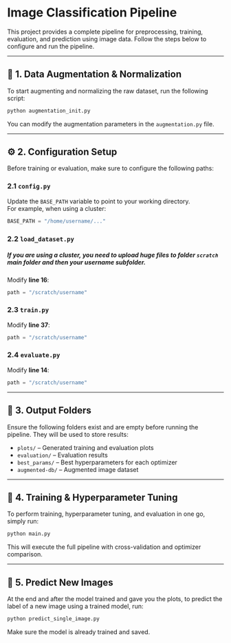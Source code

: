 # Image Classification Pipeline

This project provides a complete pipeline for preprocessing, training, evaluation, and prediction using image data. Follow the steps below to configure and run the pipeline.

---

## 🔧 1. Data Augmentation & Normalization

To start augmenting and normalizing the raw dataset, run the following script:

```bash
python augmentation_init.py
```

You can modify the augmentation parameters in the `augmentation.py` file.

---

## ⚙️ 2. Configuration Setup

Before training or evaluation, make sure to configure the following paths:

### 2.1 `config.py`

Update the `BASE_PATH` variable to point to your working directory.  
For example, when using a cluster:

```python
BASE_PATH = "/home/username/..."
```

### 2.2 `load_dataset.py`

##### If you are using a cluster, you need to upload huge files to folder ```scratch ``` main folder and then your username subfolder.
Modify **line 16**:

```python
path = "/scratch/username"
```

### 2.3 `train.py`

Modify **line 37**:

```python
path = "/scratch/username"
```

### 2.4 `evaluate.py`

Modify **line 14**:

```python
path = "/scratch/username"
```

---

## 📁 3. Output Folders

Ensure the following folders exist and are empty before running the pipeline. They will be used to store results:

- `plots/` – Generated training and evaluation plots  
- `evaluation/` – Evaluation results  
- `best_params/` – Best hyperparameters for each optimizer  
- `augmented-db/` – Augmented image dataset  

---

## 🚀 4. Training & Hyperparameter Tuning

To perform training, hyperparameter tuning, and evaluation in one go, simply run:

```bash
python main.py
```

This will execute the full pipeline with cross-validation and optimizer comparison.

---

## 🧠 5. Predict New Images

At the end and after the model trained and gave you the plots, to predict the label of a new image using a trained model, run:

```bash
python predict_single_image.py
```

Make sure the model is already trained and saved.



